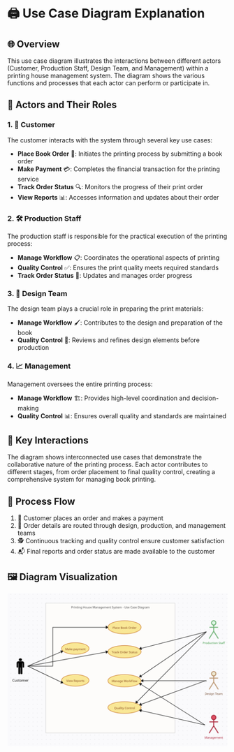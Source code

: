 # 🖨️ Use Case Diagram Explanation

## 🌐 Overview
This use case diagram illustrates the interactions between different actors (Customer, Production Staff, Design Team, and Management) within a printing house management system. The diagram shows the various functions and processes that each actor can perform or participate in.

## 👥 Actors and Their Roles

### 1. 👤 Customer
The customer interacts with the system through several key use cases:
- **Place Book Order** 📖: Initiates the printing process by submitting a book order
- **Make Payment** 💳: Completes the financial transaction for the printing service
- **Track Order Status** 🔍: Monitors the progress of their print order
- **View Reports** 📊: Accesses information and updates about their order

### 2. 🛠️ Production Staff
The production staff is responsible for the practical execution of the printing process:
- **Manage Workflow** 📋: Coordinates the operational aspects of printing
- **Quality Control** ✅: Ensures the print quality meets required standards
- **Track Order Status** 🚥: Updates and manages order progress

### 3. 🎨 Design Team
The design team plays a crucial role in preparing the print materials:
- **Manage Workflow** 🖌️: Contributes to the design and preparation of the book
- **Quality Control** 🔬: Reviews and refines design elements before production

### 4. 📈 Management
Management oversees the entire printing process:
- **Manage Workflow** 🏗️: Provides high-level coordination and decision-making
- **Quality Control** 📊: Ensures overall quality and standards are maintained

## 🤝 Key Interactions
The diagram shows interconnected use cases that demonstrate the collaborative nature of the printing process. Each actor contributes to different stages, from order placement to final quality control, creating a comprehensive system for managing book printing.

## 🔄 Process Flow
1. 📝 Customer places an order and makes a payment
2. 🔀 Order details are routed through design, production, and management teams
3. 🕵️ Continuous tracking and quality control ensure customer satisfaction
4. 📬 Final reports and order status are made available to the customer

## 🖼️ Diagram Visualization
![Use Case Diagram](UseCaseDiagram.png)
